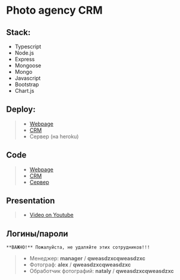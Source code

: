 # Photo agency CRM

## Stack: 
- Typescript
- Node.js
- Express 
- Mongoose
- Mongo
- Javascript
- Bootstrap
- Chart.js

## Deploy:

> - [Webpage](https://vovoka-path.github.io/rs-clone/web/web/)
> - [CRM](https://vovoka-path.github.io/rs-clone/crm/)
> - Сервер (на heroku)

## Code

> - [Webpage](https://github.com/vovoka-path/rs-clone/tree/develop/web)
> - [CRM](https://github.com/vovoka-path/rs-clone/tree/develop/crm)
> - [Сервер](https://github.com/vovoka-path/rs-clone/tree/develop/server)

## Presentation

> - [Video on Youtube](https://youtu.be/F9-kDCBdz2A)

## Логины/пароли
`**ВАЖНО!** Пожалуйста, не удаляйте этих сотрудников!!!`

> - Менеджер: **manager** / **qweasdzxcqweasdzxc**
> - Фотограф: **alex** / **qweasdzxcqweasdzxc**
> - Обработчик фотографий: **nataly** / **qweasdzxcqweasdzxc**
